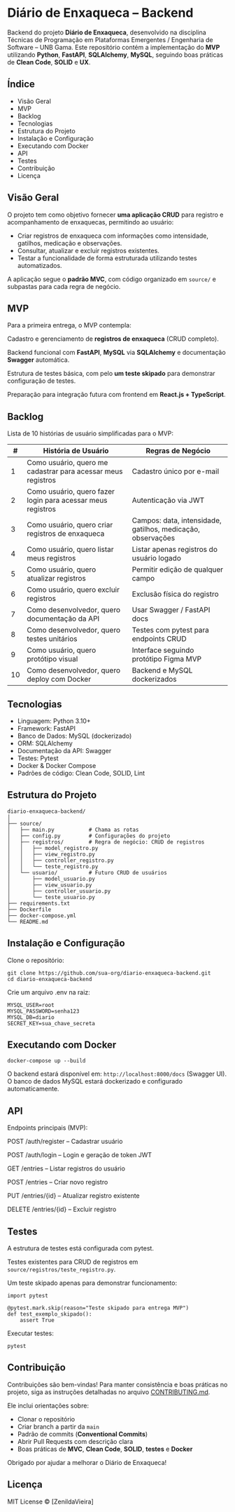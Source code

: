 # Diário de Enxaqueca – Backend

Backend do projeto **Diário de Enxaqueca**, desenvolvido na disciplina Técnicas de Programação em Plataformas Emergentes / Engenharia de Software – UNB Gama.
Este repositório contém a implementação do **MVP** utilizando **Python**, **FastAPI**, **SQLAlchemy**, **MySQL**, seguindo boas práticas de **Clean Code**, **SOLID** e **UX**.

## Índice

* Visão Geral
* MVP
* Backlog
* Tecnologias
* Estrutura do Projeto
* Instalação e Configuração
* Executando com Docker
* API
* Testes
* Contribuição
* Licença

## Visão Geral

O projeto tem como objetivo fornecer **uma aplicação CRUD** para registro e acompanhamento de enxaquecas, permitindo ao usuário:
* Criar registros de enxaqueca com informações como intensidade, gatilhos, medicação e observações.
* Consultar, atualizar e excluir registros existentes.
* Testar a funcionalidade de forma estruturada utilizando testes automatizados.

A aplicação segue o **padrão MVC**, com código organizado em `source/` e subpastas para cada regra de negócio.

## MVP

Para a primeira entrega, o MVP contempla:

Cadastro e gerenciamento de **registros de enxaqueca** (CRUD completo).

Backend funcional com **FastAPI**, **MySQL** via **SQLAlchemy** e documentação **Swagger** automática.

Estrutura de testes básica, com pelo **um teste skipado** para demonstrar configuração de testes.

Preparação para integração futura com frontend em **React.js + TypeScript**.

## Backlog

Lista de 10 histórias de usuário simplificadas para o MVP:

| #  | História de Usuário                                          | Regras de Negócio                                           |
| -- | ------------------------------------------------------------ | ----------------------------------------------------------- |
| 1  | Como usuário, quero me cadastrar para acessar meus registros | Cadastro único por e-mail                                   |
| 2  | Como usuário, quero fazer login para acessar meus registros  | Autenticação via JWT                                        |
| 3  | Como usuário, quero criar registros de enxaqueca             | Campos: data, intensidade, gatilhos, medicação, observações |
| 4  | Como usuário, quero listar meus registros                    | Listar apenas registros do usuário logado                   |
| 5  | Como usuário, quero atualizar registros                      | Permitir edição de qualquer campo                           |
| 6  | Como usuário, quero excluir registros                        | Exclusão física do registro                                 |
| 7  | Como desenvolvedor, quero documentação da API                | Usar Swagger / FastAPI docs                                 |
| 8  | Como desenvolvedor, quero testes unitários                   | Testes com pytest para endpoints CRUD                       |
| 9  | Como usuário, quero protótipo visual                         | Interface seguindo protótipo Figma MVP                      |
| 10 | Como desenvolvedor, quero deploy com Docker                  | Backend e MySQL dockerizados                                |

## Tecnologias

* Linguagem: Python 3.10+
* Framework: FastAPI
* Banco de Dados: MySQL (dockerizado)
* ORM: SQLAlchemy
* Documentação da API: Swagger
* Testes: Pytest
* Docker & Docker Compose
* Padrões de código: Clean Code, SOLID, Lint

## Estrutura do Projeto
```code
diario-enxaqueca-backend/
│
├── source/
│   ├── main.py           # Chama as rotas
│   ├── config.py         # Configurações do projeto
│   ├── registros/        # Regra de negócio: CRUD de registros
│   │   ├── model_registro.py
│   │   ├── view_registro.py
│   │   ├── controller_registro.py
│   │   └── teste_registro.py
│   └── usuario/          # Futuro CRUD de usuários
│       ├── model_usuario.py
│       ├── view_usuario.py
│       ├── controller_usuario.py
│       └── teste_usuario.py
├── requirements.txt
├── Dockerfile
├── docker-compose.yml
└── README.md
```

## Instalação e Configuração

Clone o repositório:
```code
git clone https://github.com/sua-org/diario-enxaqueca-backend.git
cd diario-enxaqueca-backend
```

Crie um arquivo .env na raiz:
```code
MYSQL_USER=root
MYSQL_PASSWORD=senha123
MYSQL_DB=diario
SECRET_KEY=sua_chave_secreta

```

## Executando com Docker
```code
docker-compose up --build
```

O backend estará disponível em: `http://localhost:8000/docs` (Swagger UI).
O banco de dados MySQL estará dockerizado e configurado automaticamente.

## API

Endpoints principais (MVP):

POST /auth/register – Cadastrar usuário

POST /auth/login – Login e geração de token JWT

GET /entries – Listar registros do usuário

POST /entries – Criar novo registro

PUT /entries/{id} – Atualizar registro existente

DELETE /entries/{id} – Excluir registro

## Testes

A estrutura de testes está configurada com pytest.

Testes existentes para CRUD de registros em `source/registros/teste_registro.py`.

Um teste skipado apenas para demonstrar funcionamento:

```code
import pytest

@pytest.mark.skip(reason="Teste skipado para entrega MVP")
def test_exemplo_skipado():
    assert True
```

Executar testes:
```code
pytest
```

## Contribuição

Contribuições são bem-vindas! Para manter consistência e boas práticas no projeto, siga as instruções detalhadas no arquivo [CONTRIBUTING.md](CONTRIBUTING.md).

Ele inclui orientações sobre:
* Clonar o repositório
* Criar branch a partir da `main`
* Padrão de commits (**Conventional Commits**)
* Abrir Pull Requests com descrição clara
* Boas práticas de **MVC**, **Clean Code**, **SOLID**, **testes** e **Docker**

Obrigado por ajudar a melhorar o Diário de Enxaqueca!

## Licença

MIT License © [ZenildaVieira]